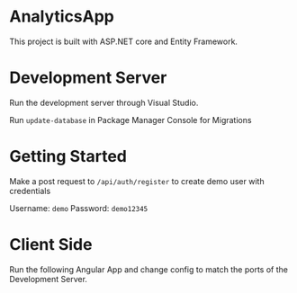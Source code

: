 # AnalyticsApp

This project is built with ASP.NET core and Entity Framework.

# Development Server

Run the development server through Visual Studio.

Run `update-database` in Package Manager Console for Migrations

# Getting Started

Make a post request to `/api/auth/register` to create demo user with credentials

Username: `demo`
Password: `demo12345`

# Client Side

Run the following Angular App and change config to match the ports of the Development Server.

